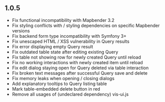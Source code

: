 ## 1.0.5
* Fix functional incompatibility with Mapbender 3.2
* Fix styling conflicts with / styling dependencies on specific Mapbender versions
* Fix backend form type incompatibility with Symfony 3+
* Fix unescaped HTML / XSS vulnerability in Query results
* Fix error displaying empty Query result
* Fix outdated table state after editing existing Query
* Fix table not showing row for newly created Query until reload
* Fix no working interactions with newly created item until reload
* Fix edit dialog staying open for Query deleted via table interaction
* Fix broken text messages after successful Query save and delete
* Fix memory leaks when opening / closing dialogs
* Add explanatory tooltips to Query listing table
* Mark table-embedded delete button in red
* Remove all usages of (undeclared dependency) vis-ui.js
